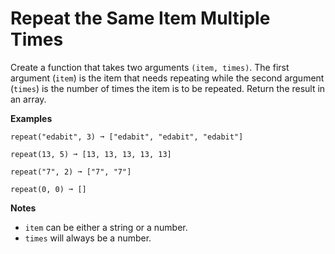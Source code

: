 # Repeat the Same Item Multiple Times

Create a function that takes two arguments `(item, times)`. The first argument (`item`) is the item that needs repeating while the second argument (`times`) is the number of times the item is to be repeated. Return the result in an array.

**Examples**
```
repeat("edabit", 3) ➞ ["edabit", "edabit", "edabit"]

repeat(13, 5) ➞ [13, 13, 13, 13, 13]

repeat("7", 2) ➞ ["7", "7"]

repeat(0, 0) ➞ []
```

**Notes**
- `item` can be either a string or a number.
- `times` will always be a number.